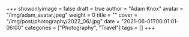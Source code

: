 +++
showonlyimage = false
draft = true
author = "Adam Knox"
avatar = "/img/adam_avatar.jpeg"
weight = 0
title = ""
cover = "/img/post/photography/2022_06/.jpg"
date = "2021-06-01T00:01:01-06:00"
categories = ["Photography", "Travel"]
tags = []
+++
<!--more-->
